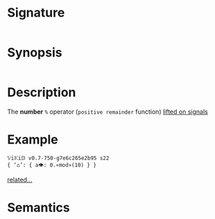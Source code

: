 # Signature
```vikid-signature
```

# Synopsis
```vikid-synopsis
```

# Description
The __number__ `%` operator (`positive remainder` function) [lifted on signals](/refman/concepts/pure_functions)

# Example
```vikid-script
𝕍i𝕂i𝔻 v0.7-750-g7e6c265e2b95 s22
{ ‘⌂’: { a👁: 0.«mod»(10) } }
```


[related...](https://en.wikipedia.org/wiki/Remainder)

# Semantics